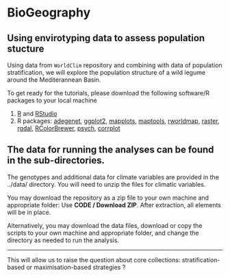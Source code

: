 # BioGeography
## Using envirotyping data to assess population stucture

Using data from `WorldClim` repository and combining with data of population stratification, we will explore the population structure of a wild legume around the Mediterannean Basin.

To get ready for the tutorials, please download the following software/R packages to your local machine

1. [R](https://www.r-project.org/) and [RStudio](https://www.rstudio.com/products/rstudio/download/)
2. R packages: [adegenet](https://cran.r-project.org/web/packages/adegenet/), [ggplot2](), [mapplots](https://cran.r-project.org/web/packages/mapplots), [maptools](https://cran.r-project.org/web/packages/maptools), [rworldmap](https://cran.r-project.org/web/packages/rworldmap), [raster](https://cran.r-project.org/web/packages/raster), [rgdal](https://cran.r-project.org/web/packages/rgdal), [RColorBrewer](https://cran.r-project.org/web/packages/RColorBrewer), [psych](https://cran.r-project.org/web/packages/psych), [corrplot](https://cran.r-project.org/web/packages/corrplot)

## The data for running the analyses can be found in the sub-directories.
The genotypes and additional data for climate variables are provided in the ../data/ directory. You will need to unzip the files for climatic variables.

You may download the repository as a zip file to your own machine and appropriate folder: Use **CODE / Download ZIP**. After extraction, all elements will be in place.  

Alternatively, you may download the data files, download or copy the scripts to your own machine and appropriate folder, and change the directory as needed to run the analysis.  

---

This will allow us to raise the question about core collections: stratification-based or maximisation-based strategies ?


